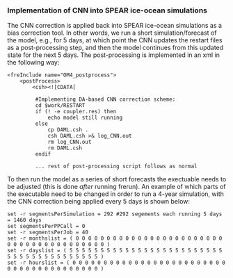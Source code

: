 ### Implementation of CNN into SPEAR ice-ocean simulations

The CNN correction is applied back into SPEAR ice-ocean simulations as a bias correction tool. In other words, we run a short simulation/forecast of the model, e.g., for 5 days, at which point the CNN updates the restart files as a post-processing step, and then the model continues from this updated state for the next 5 days. The post-processing is implemented in an xml in the following way:

    <freInclude name="OM4_postprocess">
        <postProcess>
            <csh><![CDATA[ 
         
             #Implementing DA-based CNN correction scheme:
             cd $work/RESTART
             if (! -e coupler.res) then
                 echo model still running
             else
                 cp DAML.csh .
                 csh DAML.csh >& log_CNN.out
                 rm log_CNN.out
                 rm DAML.csh
             endif
             
             ... rest of post-processing script follows as normal
             
To then run the model as a series of short forecasts the exectuable needs to be adjusted (this is done *after* running frerun). An example of which parts of the executable need to be changed in order to run a 4-year simulation, with the CNN correction being applied every 5 days is shown below:

    set -r segmentsPerSimulation = 292 #292 segements each running 5 days = 1460 days
    set segmentsPerPPCall = 0 
    set -r segmentsPerJob = 40
    set -r monthslist = ( 0 0 0 0 0 0 0 0 0 0 0 0 0 0 0 0 0 0 0 0 0 0 0 0 0 0 0 0 0 0 0 0 0 0 0 0 0 0 0 0 )
    set -r dayslist = ( 5 5 5 5 5 5 5 5 5 5 5 5 5 5 5 5 5 5 5 5 5 5 5 5 5 5 5 5 5 5 5 5 5 5 5 5 5 5 5 5 )
    set -r hourslist = ( 0 0 0 0 0 0 0 0 0 0 0 0 0 0 0 0 0 0 0 0 0 0 0 0 0 0 0 0 0 0 0 0 0 0 0 0 0 0 0 0 )
